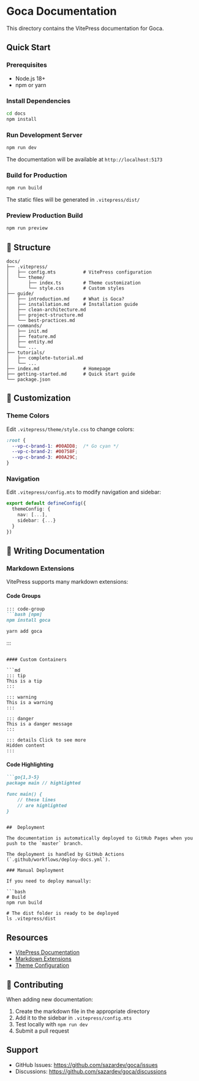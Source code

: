 # Goca Documentation

This directory contains the VitePress documentation for Goca.

##  Quick Start

### Prerequisites

- Node.js 18+ 
- npm or yarn

### Install Dependencies

```bash
cd docs
npm install
```

### Run Development Server

```bash
npm run dev
```

The documentation will be available at `http://localhost:5173`

### Build for Production

```bash
npm run build
```

The static files will be generated in `.vitepress/dist/`

### Preview Production Build

```bash
npm run preview
```

## 📁 Structure

```
docs/
├── .vitepress/
│   ├── config.mts          # VitePress configuration
│   └── theme/
│       ├── index.ts        # Theme customization
│       └── style.css       # Custom styles
├── guide/
│   ├── introduction.md     # What is Goca?
│   ├── installation.md     # Installation guide
│   ├── clean-architecture.md
│   ├── project-structure.md
│   └── best-practices.md
├── commands/
│   ├── init.md
│   ├── feature.md
│   ├── entity.md
│   └── ...
├── tutorials/
│   ├── complete-tutorial.md
│   └── ...
├── index.md                # Homepage
├── getting-started.md      # Quick start guide
└── package.json
```

## 🎨 Customization

### Theme Colors

Edit `.vitepress/theme/style.css` to change colors:

```css
:root {
  --vp-c-brand-1: #00ADD8;  /* Go cyan */
  --vp-c-brand-2: #00758F;
  --vp-c-brand-3: #00A29C;
}
```

### Navigation

Edit `.vitepress/config.mts` to modify navigation and sidebar:

```ts
export default defineConfig({
  themeConfig: {
    nav: [...],
    sidebar: {...}
  }
})
```

## 📝 Writing Documentation

### Markdown Extensions

VitePress supports many markdown extensions:

#### Code Groups

```md
::: code-group
```bash [npm]
npm install goca
```

```bash [yarn]
yarn add goca
```
:::
```

#### Custom Containers

```md
::: tip
This is a tip
:::

::: warning
This is a warning
:::

::: danger
This is a danger message
:::

::: details Click to see more
Hidden content
:::
```

#### Code Highlighting

```md
```go{1,3-5}
package main // highlighted

func main() {
    // these lines
    // are highlighted
}
```
```

##  Deployment

The documentation is automatically deployed to GitHub Pages when you push to the `master` branch.

The deployment is handled by GitHub Actions (`.github/workflows/deploy-docs.yml`).

### Manual Deployment

If you need to deploy manually:

```bash
# Build
npm run build

# The dist folder is ready to be deployed
ls .vitepress/dist
```

##  Resources

- [VitePress Documentation](https://vitepress.dev/)
- [Markdown Extensions](https://vitepress.dev/guide/markdown)
- [Theme Configuration](https://vitepress.dev/reference/default-theme-config)

## 🤝 Contributing

When adding new documentation:

1. Create the markdown file in the appropriate directory
2. Add it to the sidebar in `.vitepress/config.mts`
3. Test locally with `npm run dev`
4. Submit a pull request

##  Support

- GitHub Issues: https://github.com/sazardev/goca/issues
- Discussions: https://github.com/sazardev/goca/discussions
